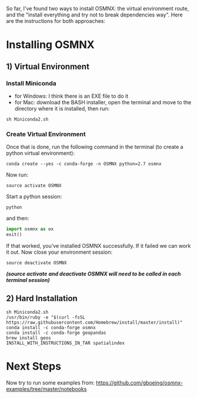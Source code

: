 So far, I've found two ways to install OSMNX: the virtual environment route, and the "install everything and try not to break dependencies way". Here are the instructions for both approaches:

# Installing OSMNX
## 1) Virtual Environment

### Install Miniconda
* for Windows: I think there is an EXE file to do it
* for Mac: download the BASH installer, open the terminal and move to the directory where it is installed, then run:

```sh Miniconda2.sh```

### Create Virtual Environment

Once that is done, run the following command in the terminal (to create a python virtual environment):

```conda create --yes -c conda-forge -n OSMNX python=2.7 osmnx```

Now run:

```source activate OSMNX```

Start a python session:

```python```

and then:

``` python
import osmnx as ox
exit()
```

If that worked, you’ve installed OSMNX successfully. If it failed we can work it out.
Now close your environment session:

```source deactivate OSMNX```

___(source activate and deactivate OSMNX will need to be called in each terminal session)___

## 2) Hard Installation

```
sh Miniconda2.sh
/usr/bin/ruby -e "$(curl -fsSL https://raw.githubusercontent.com/Homebrew/install/master/install)"
conda install -c conda-forge osmnx
conda install -c conda-forge geopandas
brew install geos
INSTALL_WITH_INSTRUCTIONS_IN_TAR spatialindex
```

# Next Steps

Now try to run some examples from: https://github.com/gboeing/osmnx-examples/tree/master/notebooks
